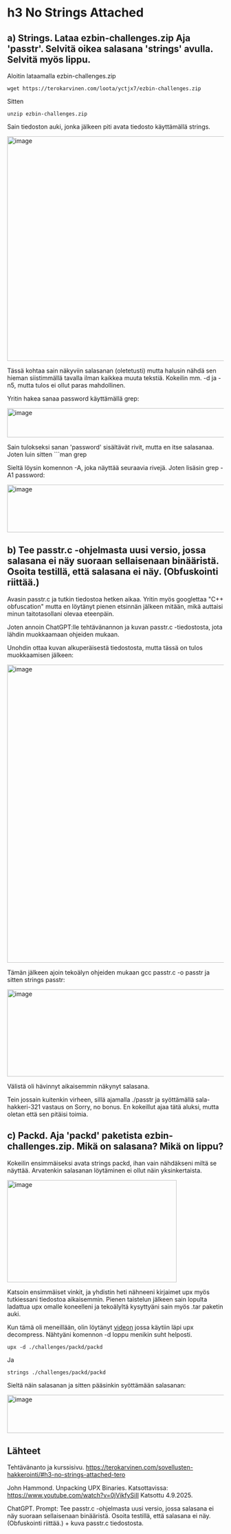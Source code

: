 # h3 No Strings Attached

## a) Strings. Lataa ezbin-challenges.zip Aja 'passtr'. Selvitä oikea salasana 'strings' avulla. Selvitä myös lippu. 

Aloitin lataamalla ezbin-challenges.zip

    wget https://terokarvinen.com/loota/yctjx7/ezbin-challenges.zip

Sitten

    unzip ezbin-challenges.zip

Sain tiedoston auki, jonka jälkeen piti avata tiedosto käyttämällä strings. 

<img width="695" height="523" alt="image" src="https://github.com/user-attachments/assets/f96b7faa-1431-4a65-aec0-cd9c0148555f" />

Tässä kohtaa sain näkyviin salasanan (oletetusti) mutta halusin nähdä sen hieman siistimmällä tavalla ilman kaikkea muuta tekstiä. Kokeilin mm. -d ja -n5, mutta tulos ei ollut paras mahdollinen.

Yritin hakea sanaa password käyttämällä grep: 

<img width="716" height="68" alt="image" src="https://github.com/user-attachments/assets/399d7597-537c-46b7-9bd6-7a465806f04d" />

Sain tulokseksi sanan 'password' sisältävät rivit, mutta en itse salasanaa. Joten luin sitten ```man grep

Sieltä löysin komennon -A, joka näyttää seuraavia rivejä. Joten lisäsin grep -A1 password:

<img width="785" height="111" alt="image" src="https://github.com/user-attachments/assets/c7bc6257-f1ca-4145-8a10-b3d7560f3e79" />

## b) Tee passtr.c -ohjelmasta uusi versio, jossa salasana ei näy suoraan sellaisenaan binääristä. Osoita testillä, että salasana ei näy. (Obfuskointi riittää.)

Avasin passtr.c ja tutkin tiedostoa hetken aikaa. Yritin myös googlettaa "C++ obfuscation" mutta en löytänyt pienen etsinnän jälkeen mitään, mikä auttaisi minun taitotasollani olevaa eteenpäin.

Joten annoin ChatGPT:lle tehtävänannon ja kuvan passtr.c -tiedostosta, jota lähdin muokkaamaan ohjeiden mukaan. 

Unohdin ottaa kuvan alkuperäisestä tiedostosta, mutta tässä on tulos muokkaamisen jälkeen:

<img width="948" height="694" alt="image" src="https://github.com/user-attachments/assets/4c3ec0ac-5c71-4d32-a35d-c226bd71e5bc" />

Tämän jälkeen ajoin tekoälyn ohjeiden mukaan gcc passtr.c -o passtr ja sitten strings passtr:

<img width="718" height="203" alt="image" src="https://github.com/user-attachments/assets/edee1d0c-0940-4b88-97e4-1188eb200735" />

Välistä oli hävinnyt aikaisemmin näkynyt salasana.

Tein jossain kuitenkin virheen, sillä ajamalla ./passtr ja syöttämällä sala-hakkeri-321 vastaus on Sorry, no bonus. En kokeillut ajaa tätä aluksi, mutta oletan että sen pitäisi toimia.

## c) Packd. Aja 'packd' paketista ezbin-challenges.zip. Mikä on salasana? Mikä on lippu?

Kokeilin ensimmäiseksi avata strings packd, ihan vain nähdäkseni miltä se näyttää. Arvatenkin salasanan löytäminen ei ollut näin yksinkertaista.

<img width="394" height="238" alt="image" src="https://github.com/user-attachments/assets/d775c833-9d14-4a74-82b4-c7c54efc28be" />

Katsoin ensimmäiset vinkit, ja yhdistin heti nähneeni kirjaimet upx myös tutkiessani tiedostoa aikaisemmin. Pienen taistelun jälkeen sain lopulta ladattua upx omalle koneelleni ja tekoälyltä kysyttyäni sain myös .tar paketin auki.

Kun tämä oli meneillään, olin löytänyt [videon](https://www.youtube.com/watch?v=0jVikfySiII) jossa käytiin läpi upx decompress. Nähtyäni komennon -d loppu menikin suht helposti.

    upx -d ./challenges/packd/packd

  Ja 

    strings ./challenges/packd/packd

  Sieltä näin salasanan ja sitten pääsinkin syöttämään salasanan:

<img width="694" height="89" alt="image" src="https://github.com/user-attachments/assets/799d5e2d-bc61-4d07-a833-eaba3bfb7ec5" />

## Lähteet

Tehtävänanto ja kurssisivu. https://terokarvinen.com/sovellusten-hakkerointi/#h3-no-strings-attached-tero 

John Hammond. Unpacking UPX Binaries. Katsottavissa: https://www.youtube.com/watch?v=0jVikfySiII Katsottu 4.9.2025.

ChatGPT. Prompt: Tee passtr.c -ohjelmasta uusi versio, jossa salasana ei näy suoraan sellaisenaan binääristä. Osoita testillä, että salasana ei näy. (Obfuskointi riittää.) + kuva passtr.c tiedostosta.











